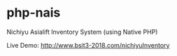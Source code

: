 # php-nais
Nichiyu Asialift Inventory System (using Native PHP)

Live Demo: http://www.bsit3-2018.com/nichiyuInventory
